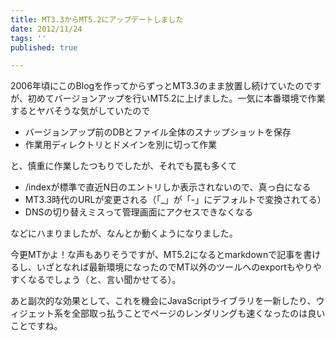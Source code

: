 ```yaml
---
title: MT3.3からMT5.2にアップデートしました
date: 2012/11/24
tags: ''
published: true

---
```


2006年頃にこのBlogを作ってからずっとMT3.3のまま放置し続けていたのですが、初めてバージョンアップを行いMT5.2に上げました。一気に本番環境で作業するとヤバそうな気がしていたので

- バージョンアップ前のDBとファイル全体のスナップショットを保存
- 作業用ディレクトリとドメインを別に切って作業

と、慎重に作業したつもりでしたが、それでも罠も多くて

- /indexが標準で直近N日のエントリしか表示されないので、真っ白になる
- MT3.3時代のURLが変更される（「_」が「-」にデフォルトで変換されてる）
- DNSの切り替えミスって管理画面にアクセスできなくなる

などにハまりましたが、なんとか動くようになりました。

今更MTかよ！な声もありそうですが、MT5.2になるとmarkdownで記事を書けるし、いざとなれば最新環境になったのでMT以外のツールへのexportもやりやすくなるでしょう（と、言い聞かせてる）。

あと副次的な効果として、これを機会にJavaScriptライブラリを一新したり、ウィジェット系を全部取っ払うことでページのレンダリングも速くなったのは良いことですね。


